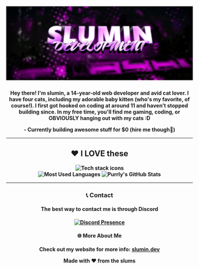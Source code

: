 <h1 align="center">
  <img src="/Assets/DC_BANNER.png" alt="DC Banner" style="width: 100%; max-width: 1200px; height: 200px; object-fit: cover;">
</h1>







<p align="center">
<b>Hey there! I'm slumin, a 14-year-old web developer and avid cat lover. I have four cats, including my adorable baby kitten (who's my favorite, of course!). I first got hooked on coding at around 11 and haven’t stopped building since. In my free time, you'll find me gaming, coding, or OBVIOUSLY hanging out with my cats :D<b>
</p>
<p align="center">
  <b>- Currently building awesome stuff for $0 (hire me though👀)</b>
</p>



---

<h2 align="center">❤️ I LOVE these</h2>

<div align="center">
  <img src="https://skillicons.dev/icons?i=html,css,js,typescript,python,react,nodejs,vscode,discordjs,nextjs,tailwindcss,lua&theme=dark" alt="Tech stack icons" />
</div>

<div align="center">
  <img src="https://github-readme-stats.vercel.app/api/top-langs/?username=tazz-devv&layout=compact&theme=radical&cachebuster=${Date.now()}" alt="Most Used Languages" width="313" />
  <img src="https://github-readme-stats.vercel.app/api?username=tazz-devv&show_icons=true&theme=radical&cachebuster=${Date.now()}" alt="Purrly's GitHub Stats" width="350" />
</div>





---

<h3 align="center">📞 Contact </h3>

<h4 align="center">The best way to contact me is through Discord</h4>

<p align="center">
  <a href="https://discord.com/users/1267557658844467294">
    <img src="https://lanyard.cnrad.dev/api/1267557658844467294?showDisplayName=true&theme=dark" alt="Discord Presence" height="300">
  </a>
</p>

<h4 align="center">🌐 More About Me</h4>

<p align="center">
  Check out my website for more info:  
  <a href="https://slunin.dev"><b>slumin.dev</b></a>
</p>

<p align="center">
  <b>Made with ❤ from the slums</b>
</p>
